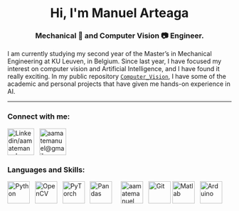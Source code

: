 <!-- PERSONAL INFORMATION -->
<!-- EMOJIS: https://unicode.org/emoji/charts/full-emoji-list.html -->

<h1 align="center">Hi, I'm Manuel Arteaga</h1>
<h3 align="center">Mechanical &#x1F916;	and Computer Vision &#x1F4F7; Engineer.  </h3>

I am currently studying my second year of the Master’s in Mechanical Engineering at KU Leuven, in Belgium. Since last year, I have focused my interest on computer vision and Artificial Intelligence, and I have found it really exciting. In my public repository [`Computer_Vision`](https://github.com/aamatemanuel/Computer_Vision), I have some of the academic and personal projects that have given me hands-on experience in AI.

---
<!-- CONNECTION -->
<h3 align="left">Connect with me:</h3>
<a href="https://www.linkedin.com/in/manuel-arteaga-amate/" target="blank"><img align="center" src="https://cdn.jsdelivr.net/gh/devicons/devicon/icons/linkedin/linkedin-original.svg" alt="Linkedin/aamatemanuel" height="60" width="60" /></a>
&nbsp;
<a href="mailto:aamatemanuel@gmail.com" target="blank"><img align="center" src="https://upload.wikimedia.org/wikipedia/commons/7/7e/Gmail_icon_%282020%29.svg" alt="aamatemanuel@gmail.com" height="60" width="60" /></a>

<!-- LANGUAGES AND SKILLS -->
<h3 align="left">Languages and Skills:</h3>
<a href="https://www.python.org/" target="blank"><img align="center" src="https://cdn.jsdelivr.net/gh/devicons/devicon/icons/python/python-original.svg" alt="Python" height="50" width="50" /></a>
&nbsp;
<a href="https://docs.opencv.org/4.x/" target="blank"><img align="center" src="https://cdn.jsdelivr.net/gh/devicons/devicon/icons/opencv/opencv-original.svg" alt="OpenCV" height="50" width="50" /></a>
&nbsp;
<a href="https://pytorch.org/" target="blank"><img align="center" src="https://cdn.jsdelivr.net/gh/devicons/devicon/icons/pytorch/pytorch-original.svg" alt="PyTorch" height="50" width="50" /></a>
&nbsp;
<a href="https://pandas.pydata.org/" target="blank"><img align="center" src="https://cdn.jsdelivr.net/gh/devicons/devicon/icons/pandas/pandas-original.svg" alt="Pandas" height="50" width="50" /></a>
&nbsp;
&nbsp;
<a href="https://git-scm.com/" target="blank"><img align="center" src="https://cdn.jsdelivr.net/gh/devicons/devicon/icons/git/git-original.svg" alt="aamatemanuel" height="50" width="50" /></a>
&nbsp;
<a href="https://www.linux.org/" target="blank"><img align="center" src="https://cdn.jsdelivr.net/gh/devicons/devicon/icons/linux/linux-original.svg" alt="Git" height="50" width="50" /></a> 
<a href="https://nl.mathworks.com/products/matlab.html" target="blank"><img align="center" src="https://cdn.jsdelivr.net/gh/devicons/devicon/icons/matlab/matlab-original.svg" alt="Matlab" height="50" width="50" /></a>
&nbsp;
<a href="https://www.arduino.cc/" target="blank"><img align="center" src="https://cdn.jsdelivr.net/gh/devicons/devicon/icons/arduino/arduino-original.svg" alt="Arduino" height="50" width="50" /></a>


